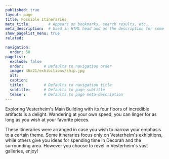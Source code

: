 ```yaml
---
published: true
layout: page
title: Possible Itineraries
meta_title:        # Appears on bookmarks, search results, etc...
meta_description:  # Used in HTML head and as the description for some search engines
show_pagelist_menu: true
related:

navigation:
  order: 50
pagelist:
  exclude: false
  order:         # Defaults to navigation order  
  image: 46x21/exhibitions/ship.jpg
  alt:
  caption:
  title:         # Defaults to navigation title
  subtitle:      # Defaults to page subtitle
  teaser:        # Defaults to page meta-description   
---
```

Exploring Vesterheim's Main Building with its four floors of incredible artifacts is a delight. Wandering at your own speed, you can linger for as long as you wish at your favorite pieces. 

These itineraries were arranged in case you wish to narrow your emphasis to a certain theme. Some itineraries focus only on Vesterheim's exhibitions, while others give you ideas for spending time in Decorah and the surrounding area. However you choose to revel in Vesterheim's vast galleries, enjoy!